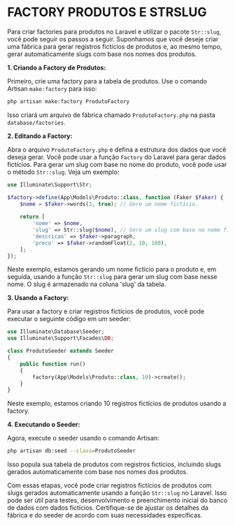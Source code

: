 # FACTORY PRODUTOS E STRSLUG
Para criar factories para produtos no Laravel e utilizar o pacote `Str::slug`, você pode seguir os passos a seguir. Suponhamos que você deseje criar uma fábrica para gerar registros fictícios de produtos e, ao mesmo tempo, gerar automaticamente slugs com base nos nomes dos produtos.

**1. Criando a Factory de Produtos:**

Primeiro, crie uma factory para a tabela de produtos. Use o comando Artisan `make:factory` para isso:

```bash
php artisan make:factory ProdutoFactory
```

Isso criará um arquivo de fábrica chamado `ProdutoFactory.php` na pasta `database/factories`.

**2. Editando a Factory:**

Abra o arquivo `ProdutoFactory.php` e defina a estrutura dos dados que você deseja gerar. Você pode usar a função `Factory` do Laravel para gerar dados fictícios. Para gerar um slug com base no nome do produto, você pode usar o método `Str::slug`. Veja um exemplo:

```php
use Illuminate\Support\Str;

$factory->define(App\Models\Produto::class, function (Faker $faker) {
    $nome = $faker->words(3, true); // Gere um nome fictício.
    
    return [
        'nome' => $nome,
        'slug' => Str::slug($nome), // Gere um slug com base no nome fictício.
        'descricao' => $faker->paragraph,
        'preco' => $faker->randomFloat(2, 10, 100),
    ];
});
```

Neste exemplo, estamos gerando um nome fictício para o produto e, em seguida, usando a função `Str::slug` para gerar um slug com base nesse nome. O slug é armazenado na coluna 'slug' da tabela.

**3. Usando a Factory:**

Para usar a factory e criar registros fictícios de produtos, você pode executar o seguinte código em um seeder:

```php
use Illuminate\Database\Seeder;
use Illuminate\Support\Facades\DB;

class ProdutoSeeder extends Seeder
{
    public function run()
    {
        factory(App\Models\Produto::class, 10)->create();
    }
}
```

Neste exemplo, estamos criando 10 registros fictícios de produtos usando a factory.

**4. Executando o Seeder:**

Agora, execute o seeder usando o comando Artisan:

```bash
php artisan db:seed --class=ProdutoSeeder
```

Isso popula sua tabela de produtos com registros fictícios, incluindo slugs gerados automaticamente com base nos nomes dos produtos.

Com essas etapas, você pode criar registros fictícios de produtos com slugs gerados automaticamente usando a função `Str::slug` no Laravel. Isso pode ser útil para testes, desenvolvimento e preenchimento inicial do banco de dados com dados fictícios. Certifique-se de ajustar os detalhes da fábrica e do seeder de acordo com suas necessidades específicas.